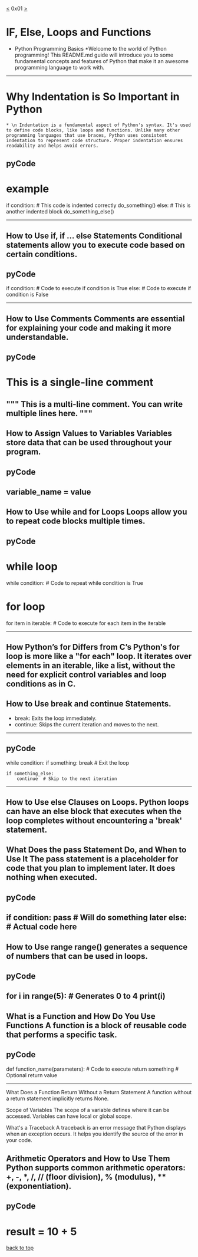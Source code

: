 [<](https://github.com/TheeKingZa/alx-higher_level_programming/tree/master/0x00-python-hello_world/README.md) 0x01 [>](https://github.com/TheeKingZa/alx-higher_level_programming/tree/master/0x02-python-import_modules/README.md)
# IF, Else, Loops and Functions

* Python Programming Basics
    *Welcome to the world of Python programming! This README.md guide will introduce you to some fundamental concepts and features of Python that make it an awesome programming language to work with.

-----------------------

# Why Indentation is So Important in Python

    * \n Indentation is a fundamental aspect of Python's syntax. It's used to define code blocks, like loops and functions. Unlike many other programming languages that use braces, Python uses consistent indentation to represent code structure. Proper indentation ensures readability and helps avoid errors.

## pyCode
# example

if condition:
    # This code is indented correctly
    do_something()
else:
    # This is another indented block
    do_something_else()

---------------

How to Use if, if ... else Statements
Conditional statements allow you to execute code based on certain conditions.
---
pyCode
---
if condition:
    # Code to execute if condition is True
else:
    # Code to execute if condition is False

--------------------------

How to Use Comments
Comments are essential for explaining your code and making it more understandable.
----------
pyCode
---
# This is a single-line comment

"""
This is a multi-line comment.
You can write multiple lines here.
"""
----------------
How to Assign Values to Variables
Variables store data that can be used throughout your program.
---
pyCode
---
variable_name = value
----------------

How to Use while and for Loops
Loops allow you to repeat code blocks multiple times.
----
pyCode
----
# while loop
while condition:
    # Code to repeat while condition is True

# for loop
for item in iterable:
    # Code to execute for each item in the iterable

-------

How Python’s for Differs from C’s
Python's for loop is more like a "for each" loop. It iterates over elements in an iterable, like a list, without the need for explicit control variables and loop conditions as in C.
---------

How to Use break and continue Statements.
---
* break: Exits the loop immediately.
* continue: Skips the current iteration and moves to the next.
---
pyCode
---
while condition:
    if something:
        break  # Exit the loop

    if something_else:
        continue  # Skip to the next iteration

-------------

How to Use else Clauses on Loops.
Python loops can have an else block that executes when the loop completes without encountering a 'break' statement.
--------------

What Does the pass Statement Do, and When to Use It
The pass statement is a placeholder for code that you plan to implement later. It does nothing when executed.
------
pyCode
----
if condition:
    pass  # Will do something later
else:
    # Actual code here
--------------------------

How to Use range
range() generates a sequence of numbers that can be used in loops.
---------
pyCode
----
for i in range(5):  # Generates 0 to 4
    print(i)
---------

What is a Function and How Do You Use Functions
A function is a block of reusable code that performs a specific task.
-----
pyCode
----
def function_name(parameters):
    # Code to execute
    return something  # Optional return value

----------------
What Does a Function Return Without a Return Statement
A function without a return statement implicitly returns None.

Scope of Variables
The scope of a variable defines where it can be accessed. Variables can have local or global scope.

What's a Traceback
A traceback is an error message that Python displays when an exception occurs. It helps you identify the source of the error in your code.

Arithmetic Operators and How to Use Them
Python supports common arithmetic operators: +, -, *, /, // (floor division), % (modulus), ** (exponentiation).
-----------
pyCode
------
result = 10 + 5
===============================================================
[back to top](#if-else-loops-and-functions)
